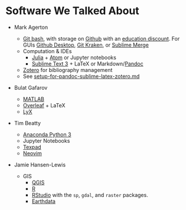 # Software We Talked About

- Mark Agerton
    - [Git bash](https://git-scm.com/downloads), with storage on [Github](https://github.com/join) with an [education discount](https://education.github.com/pack). For GUIs [Github Desktop](https://desktop.github.com/), [Git Kraken](https://www.gitkraken.com/), or [Sublime Merge](https://www.sublimemerge.com/)
    - Computation & IDEs
        + [Julia](https://julialang.org/) + [Atom](https://atom.io/) or Jupyter notebooks
        + [Sublime Text 3](https://www.sublimetext.com/3) + LaTeX or Markdown/[Pandoc](https://pandoc.org/)
    - [Zotero](https://www.zotero.org/download/) for bibliography management
    - See [setup-for-pandoc-sublime-latex-zotero.md](./setup-for-pandoc-sublime-latex-zotero.md)

- Bulat Gafarov
    + [MATLAB](https://www.mathworks.com/products/matlab.html)
    + [Overleaf](https://www.overleaf.com/) + LaTeX
    + [LyX](https://www.lyx.org/)

- Tim Beatty
    + [Anaconda Python 3](https://www.anaconda.com/distribution/)
    + Jupyter Notebooks
    + [Texpad](https://www.texpad.com/)
    + [Neovim](https://neovim.io/)

- Jamie Hansen-Lewis
    + GIS
        * [QGIS](https://qgis.org/en/site/)
        * [R](https://cran.rstudio.com)
        * [RStudio](https://www.rstudio.com/products/rstudio/download/) with the `sp`, `gdal`, and `raster` packages. 
        + [Earthdata](https://urs.earthdata.nasa.gov)


